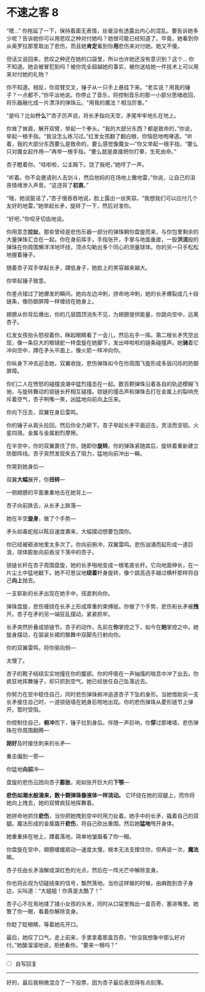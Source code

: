 # 不速之客 8

“嗯...” 你拖延了一下，保持着面无表情，丝毫没有透露出内心的混乱。要告诉她多少呢？告诉她你可以用悲叹之种对付她吗？她很可能已经知道了。毕竟，她看到你从奥罗拉那里取出了悲伤，而且她**肯定**看到你**用**悲伤来对付她。她又不傻。

但话又说回来，悲叹之种还在她的口袋里，所以也许她还没有意识到？这个... 你不知道。她会被冒犯到吗？被你完全超越她的事实，被你送给她一件技术上可以用来对付她的礼物？

你不知道。相反，你双臂交叉，锤子从一只手上悬挂下来。“老实说？用我的锤子？一点都不，”你平淡地说。你停止了音乐，将控制音乐的那一小部分思绪收回，将乐器融化成一片漂浮的弹珠云。“用我的魔法？相当厉害。”

“是吗？比如**什么**?”杏子厉声说，将长矛指向天空，矛尾牢牢地扎在地上。

你耸了耸肩，解开双臂，举起一个拳头。“我的大部分东西？都是致命的，”你说，举起一根手指。“我没怎么练习过。”红发女孩翻了翻白眼，你恼怒地咆哮道。“听着，我的大部分东西要么是致命的，要么感觉像魔女—”你又举起一根手指，“要么只对魔女起作用—”再举一根手指，“要么就是直接把你打晕，生死由命。”

杏子瞪着你。“哇啦啦，公主殿下。饶了我吧，”她哼了一声。  

“听着。你不会邀请别人去剑斗，然后他妈的在场地上撒地雷，”你说，让自己的沮丧情绪渗入声音。“这违背了**初衷**。”

“哦，她说脏话了，”杏子慢吞吞地说，脸上露出一丝笑容。“我想我们可以应付几个友好的地雷。”她举起长矛，旋转了一下，然后对准你。

“好吧，”你咬牙切齿地说。

你用意念**拉扯**。那些曾经是悲伤乐器一部分的弹珠朝你盘旋而来，与你包里剩余的大量弹珠汇合在一起。你在身前挥手，手指张开，手掌与地面垂直，一股**洪流**般的弹珠在你周围懒洋洋地环绕，顶点勾勒出多个同心的测量球体。你的另一只手松松地握着锤子。

随着杏子双手举起长矛，蹲低身子，她脸上的笑容越来越大。  

你举起锤子致意。  

你差点错过了她爆发的瞬间。她向左边冲刺，拼命地冲刺，她的长矛爆裂成几十段链条，像防御屏障一样缠绕在她身上。  

翅膀从你背后爆出，你的几层圆顶消失不见，为翅膀提供能量，你跳向空中，远离杏子。  

红发女孩抬头怒视着你，眯起眼睛看了一会儿，然后右手一挥。第二根长矛凭空出现，像一条巨大的眼镜蛇一样盘旋在她脚下，发出哗啦啦的链条碰撞声。她**骑**着它冲向空中，蹲在矛头平面上，像火箭一样冲向你。

你纵身下冲去迎击她，双翼收拢，悲伤弹珠如今在你周围飞旋形成多层闪烁的防御屏障。

你们二人在愤怒的碰撞浪潮中猛烈撞击在一起。数百颗弹珠沿着各自的轨迹模糊飞驰，与旋转舞动的锁链长杆相互碰撞。锁链的撞击声和弹珠击打在金属上的裂响充斥着空气，杏子咧嘴一笑，凶猛地向前向**上**压来。

你向下压去，双翼在身后雷鸣。

你的锤子从肩头拉回，然后你全力砸下。杏子举起长矛平面迎击，灵活而坚韧。火星四溅，金属与金属剧烈摩擦。

在半空中，你的双翼裹住了你，随即你**旋转**。你的弹珠紧随其后，旋转着重新建立防御阵线。杏子突然发现失去了阻力，猛地向前冲出一瞬。

你晃到她身后—

双翼**大幅**展开，你**扭转**—

一侧翅膀的平面重重地击在她背上—

杏子向前跌去，从长矛上跌落—

她在半空**旋身**，做了个手势—

矛头如毒蛇般以眩目速度袭来，大幅摆动想要包围你。

你已经被砸进地里太多次了。你向前俯冲，双翼雷鸣。悲伤汹涌而起形成一道巨浪，球体膨胀向前吞没下落中的杏子。

锁链长杆在杏子周围盘旋，她的长矛啪地变成一根笔直长杆。它向地面伸长，在一片尘土中猛地戳下。她不可思议地**绕着**杆身旋转，像个跳高选手越过横杆那样将自己**向上**抛去。

一支崭新的长矛出现在她手中，径直刺向你。

弹珠盘旋，悲伤缠绕在长矛上形成厚重的束缚层。你做了个手势，悲伤和长矛被**拽**开。杏子在矛的另一端狂乱摆动，紧紧抓牢。

长矛突然折叠成锁链节。杏子的动作，先前在**你**掌控之下，如今在**她**掌控之中。她旋身摆动，在袈裟长裙的飘舞中双脚先行射向你。

你的双翼雷鸣，将你驱向侧—

太慢了。

杏子的靴子结结实实地撞在你的腹部。你的呼吸在一声抽搐的喘息中冲了出去。你疯狂地挥舞锤子，却只抓到空气，她已经放任自己坠落远去。

你努力在空中稳住自己，同时悲伤弹珠俯冲追逐杏子下坠的身形。当她借助另一支长矛接住自己时，一道锁链墙在她身后啪地出现。你的悲伤弹珠从菱形链节上弹开。暂时受阻。

你控制住自己，**俯冲**而下，锤子拉到身后。伴随一声巨响，你**穿**过那堵墙，悲伤弹珠在你周围翻腾—

**刚好**及时接住刺来的长矛—

重击偏到一旁—

你猛地**向前**冲—

盘旋的悲伤云团向杏子**膨胀**，宛如张开巨大的**下颚**—

**悲伤如潮水般涌来，数十颗弹珠像液体一样流动。** 它环绕在她的双腿上，而你将她向上拽去，她的双臂疯狂地挥舞着。

她拼命地抓住**悲伤**，当你把她拽到空中时用力扯着。她手中的长矛，撬着自己的双腿。魔法形成的金属撬开**悲伤**，将自己砍出重围，然后她**猛地**甩开身体。

她重重摔在地上，蹲着落地，简单地皱眉看了你一眼。

你盘旋在空中，翅膀缓缓扇动—速度太慢，根本无法支撑住你，但再说一次，**魔法**嘛。

杏子任由长矛溶解成深红色的光点，然后在一阵光芒中解除变身。

你也将此视为切磋结束的信号，飘然落地。当你这样做的时候，由麻跑到杏子身边，尖叫道：“大姐姐！你真是太酷了！”

杏子心不在焉地揉了揉小女孩的头发，同时从口袋里掏出一盒百奇，塞进嘴里。她瞥了你一眼，看着你解除变身。

你眨了眨眼睛，等着她先开口。

最后，她叹了口气，走上前来，手里拿着那盒百奇。“你没我想象中那么好对付。”她酸溜溜地说，拒绝看你。“要来一根吗？”

---

- [ ] 自写回复

---

好的，最后我稍微混合了一下投票，因为杏子最后表现得有点刻薄。
